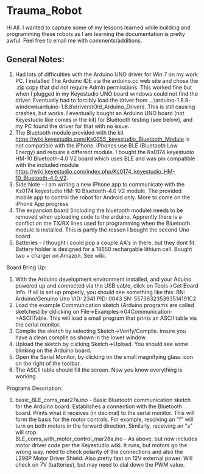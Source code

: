 # Trauma_Robot

Hi All. I wanted to capture some of my lessons learned while building and programming these robots as I am learning the documentation is pretty awful. Feel free to email me with comments/additions.

## General Notes:
1. Had lots of difficulties with the Arduino UNO driver for Win 7 on my work PC. I installed The Arduino IDE via the arduino.cc web site and chose the .zip copy that did not require Admin permissions. This worked fine but when I plugged in my Keyestudio UNO board windows could not find the driver.  Eventually had to forcibly load the driver from ...\arduino-1.8.8-windows\arduino-1.8.8\drivers\Old_Arduino_Drivers. This is still causing crashes, but works. I eventually bought an Arduino UNO board (not Keyestudio like comes in the kit) for Bluetooth testing (see below), and my PC found the driver for that with no issue. 
2. The Bluetooth module provided with the kit https://wiki.keyestudio.com/Ks0055_keyestudio_Bluetooth_Module is not compatible with the iPhone. iPhones use BLE (Bluetooth Low Energy) and require a different module. I bought the Ks0174 keyestudio HM-10 Bluetooth-4.0 V2 board which uses BLE and was pin compatible with the included module https://wiki.keyestudio.com/index.php/Ks0174_keyestudio_HM-10_Bluetooth-4.0_V2. 
3. Side Note - I am writing a new iPhone app to communicate with the Ks0174 keyestudio HM-10 Bluetooth-4.0 V2 module. The provided mobile app to control the robot for Android only. More to come on the iPhone App progress
4. The expansion board (including the bluetooth module) needs to be removed when uploading code to the arduino. Apprently there is a conflict on the TX/RX lines used for programming when the Bluetooth module is installed. This is partly the reason I bought the second Uno board.  
5. Batteries - I thought i could pop a couple AA's in there, but they dont fit. Battery holder is designed for a 18650 rechargable lithium cell. Bought two + charger on Amazon. See wiki.

Board Bring Up:
1. With the Arduino development environment installed, and your Aduino powered up and connected via the USB cable, click on Tools->Get Board Info. If all is set up properly, you should see something like this:
BN: Arduino/Genuino Uno
VID: 2341
PID: 0043
SN: 557363235393514191C2 
2. Load the example Communication sketch (Arduino programs are called sketches) by cklicking on File->Examples->04Communication->ASCIITable. This will load a small program that prints an ASCII table via the serial monitor. 
2. Complie the sketch by selecting Sketch->Verify/Compile. insure you have a clean complie as shown in the lower window.
3. Upload the sketch by clicking Sketch->Upload. You should see some blinking on the Arduino board. 
4. Open the Serial Monitor, by clicking on the small magnifying glass icon on the right of the toolbar. 
5. The ASCII table should fill the screen. Now you know everything is working. 

Programs Description:
1. basic_BLE_coms_mar27a.ino - Basic Bluetooth communication sketch for the Arduino board. Establishes a connection with the Bluetooth board. Prints what it receives (in decimal) to the serial monitor.  This will form the basis for the motor controls. For example, resciving an "f" will turn on both motors in the forward direction. Similarly, receiving an "s" will stop.  
BLE_coms_with_motor_control_mar28a.ino - As above, but now includes motor driver code per the Keyestudio wiki. It runs, but motors go the wrong way. need to check polarity of the connections and also the L298P Motor Driver Shield. Also pretty fast on 12V external power. Will check on 7V (batteries), but may need to dial down the PWM value. 
